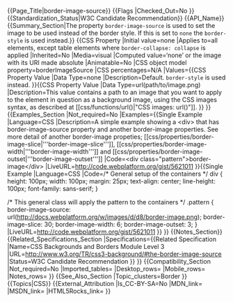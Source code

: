 {{Page_Title|border-image-source}}
{{Flags
|Checked_Out=No
}}
{{Standardization_Status|W3C Candidate Recommendation}}
{{API_Name}}
{{Summary_Section|The property <code>border-image-source</code> is used to set the image to be used instead of the border style. If this is set to <code>none</code> the <code>border-style</code> is used instead.}}
{{CSS Property
|Initial value=none
|Applies to=all elements, except table elements where <code>border-collapse: collapse</code> is applied
|Inherited=No
|Media=visual
|Computed value=‘none’ or the image with its URI made absolute
|Animatable=No
|CSS object model property=borderImageSource
|CSS percentages=N/A
|Values={{CSS Property Value
|Data Type=none
|Description=Default. <code>border-style</code> is used instead.
}}{{CSS Property Value
|Data Type=url(path/to/image.png)
|Description=This value contains a path to an image that you want to apply to the element in question as a background image, using the CSS images syntax, as described at [[css/functions/url()|"CSS images: url()"]].
}}
}}
{{Examples_Section
|Not_required=No
|Examples={{Single Example
|Language=CSS
|Description=A simple example showing a &lt;div&gt; that has border-image-source property and another border-image properties. See more detail of another border-image propeties; [[css/properties/border-image-slice|'''border-image-slice''']],  [[css/properties/border-image-width|'''border-image-width''']] and [[css/properties/border-image-outset|'''border-image-outset''']]
|Code=&lt;div class="pattern"&gt;border-image&lt;/div&gt;
|LiveURL=http://code.webplatform.org/gist/5621011
}}{{Single Example
|Language=CSS
|Code=/* General setup of the containers */
div {
	height: 100px;
	width: 100px;
	margin: 25px; 
	text-align: center;
	line-height: 100px;
	font-family: sans-serif;
}

/* This general class will apply the pattern to the containers */
.pattern {
	border-image-source: url(http://docs.webplatform.org/w/images/d/d8/border-image.png);
	border-image-slice: 30;
	border-image-width: 6;
	border-image-outset: 3;	
}
|LiveURL=http://code.webplatform.org/gist/5621011
}}
}}
{{Notes_Section}}
{{Related_Specifications_Section
|Specifications={{Related Specification
|Name=CSS Backgrounds and Borders Module Level 3
|URL=http://www.w3.org/TR/css3-background/#the-border-image-source
|Status=W3C Candidate Recommendation
}}
}}
{{Compatibility_Section
|Not_required=No
|Imported_tables=
|Desktop_rows=
|Mobile_rows=
|Notes_rows=
}}
{{See_Also_Section
|Topic_clusters=Border
}}
{{Topics|CSS}}
{{External_Attribution
|Is_CC-BY-SA=No
|MDN_link=
|MSDN_link=
|HTML5Rocks_link=
}}